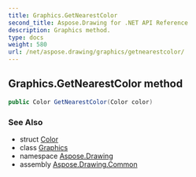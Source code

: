 ```yaml
---
title: Graphics.GetNearestColor
second_title: Aspose.Drawing for .NET API Reference
description: Graphics method. 
type: docs
weight: 580
url: /net/aspose.drawing/graphics/getnearestcolor/
---
```

## Graphics.GetNearestColor method

```csharp
public Color GetNearestColor(Color color)
```

### See Also

* struct [Color](../../color/)
* class [Graphics](../)
* namespace [Aspose.Drawing](../../graphics/)
* assembly [Aspose.Drawing.Common](../../../)



